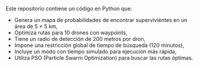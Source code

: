 Este repositorio contiene un código en Python que:

- Genera un mapa de probabilidades de encontrar supervivientes en un área de 5 × 5 km,
- Optimiza rutas para 10 drones con waypoints,
- Tiene un radio de detección de 200 metros por dron,
- Impone una restricción global de tiempo de búsqueda (120 minutos),
- Incluye un modo con tiempo simulado para ejecución más rápida,
- Utiliza PSO (Particle Swarm Optimization) para buscar las rutas óptimas.
